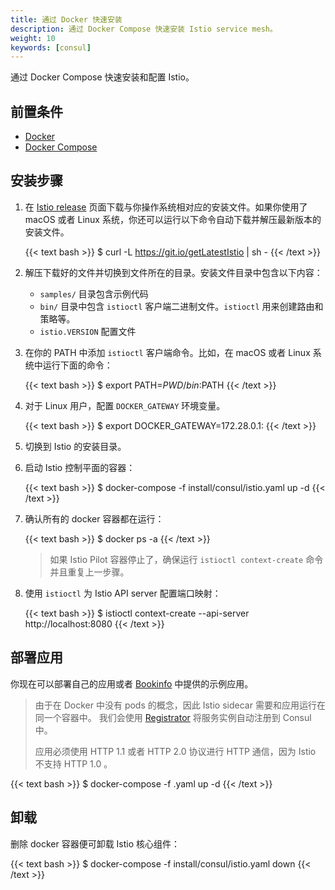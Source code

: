 ```yaml
---
title: 通过 Docker 快速安装
description: 通过 Docker Compose 快速安装 Istio service mesh。
weight: 10
keywords: [consul]
---
```


通过 Docker Compose 快速安装和配置 Istio。

## 前置条件

* [Docker](https://docs.docker.com/engine/installation/)
* [Docker Compose](https://docs.docker.com/compose/install/)

## 安装步骤

1.  在 [Istio release](https://github.com/istio/istio/releases) 页面下载与你操作系统相对应的安装文件。如果你使用了 macOS 或者 Linux 系统，你还可以运行以下命令自动下载并解压最新版本的安装文件。

    {{< text bash >}}
    $ curl -L https://git.io/getLatestIstio | sh -
    {{< /text >}}

1.  解压下载好的文件并切换到文件所在的目录。安装文件目录中包含以下内容：

    * `samples/` 目录包含示例代码
    * `bin/` 目录中包含 `istioctl` 客户端二进制文件。`istioctl` 用来创建路由和策略等。
    * `istio.VERSION` 配置文件

1.  在你的 PATH 中添加 `istioctl` 客户端命令。比如，在 macOS 或者 Linux 系统中运行下面的命令：

    {{< text bash >}}
    $ export PATH=$PWD/bin:$PATH
    {{< /text >}}

1.  对于 Linux 用户，配置 `DOCKER_GATEWAY` 环境变量。

    {{< text bash >}}
    $ export DOCKER_GATEWAY=172.28.0.1:
    {{< /text >}}

1.  切换到 Istio 的安装目录。

1.  启动 Istio 控制平面的容器：

    {{< text bash >}}
    $ docker-compose -f install/consul/istio.yaml up -d
    {{< /text >}}

1.  确认所有的 docker 容器都在运行：

    {{< text bash >}}
    $ docker ps -a
    {{< /text >}}

    > 如果 Istio Pilot 容器停止了，确保运行 `istioctl context-create` 命令并且重复上一步骤。

1.  使用 `istioctl` 为 Istio API server 配置端口映射：

    {{< text bash >}}
    $ istioctl context-create --api-server http://localhost:8080
    {{< /text >}}

## 部署应用

你现在可以部署自己的应用或者 [Bookinfo](/docs/examples/bookinfo/) 中提供的示例应用。

> 由于在 Docker 中没有 pods 的概念，因此 Istio sidecar 需要和应用运行在同一个容器中。
> 我们会使用 [Registrator](https://gliderlabs.github.io/registrator/latest/) 将服务实例自动注册到 Consul 中。
>
> 应用必须使用 HTTP 1.1 或者 HTTP 2.0 协议进行 HTTP 通信，因为 Istio 不支持 HTTP 1.0 。

{{< text bash >}}
$ docker-compose -f <your-app-spec>.yaml up -d
{{< /text >}}

## 卸载

删除 docker 容器便可卸载 Istio 核心组件：

{{< text bash >}}
$ docker-compose -f install/consul/istio.yaml down
{{< /text >}}
